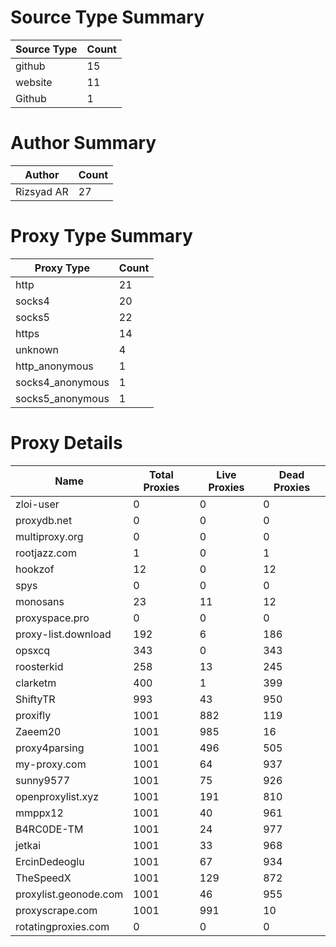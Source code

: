 # Source Type Summary

| Source Type | Count |
|-------------|-------|
| github | 15 |
| website | 11 |
| Github | 1 |


# Author Summary

| Author | Count |
|--------|-------|
| Rizsyad AR | 27 |


# Proxy Type Summary

| Proxy Type | Count |
|------------|-------|
| http | 21 |
| socks4 | 20 |
| socks5 | 22 |
| https | 14 |
| unknown | 4 |
| http_anonymous | 1 |
| socks4_anonymous | 1 |
| socks5_anonymous | 1 |


# Proxy Details

| Name | Total Proxies | Live Proxies | Dead Proxies |
|------|---------------|--------------|---------------|
| zloi-user | 0 | 0 | 0 |
| proxydb.net | 0 | 0 | 0 |
| multiproxy.org | 0 | 0 | 0 |
| rootjazz.com | 1 | 0 | 1 |
| hookzof | 12 | 0 | 12 |
| spys | 0 | 0 | 0 |
| monosans | 23 | 11 | 12 |
| proxyspace.pro | 0 | 0 | 0 |
| proxy-list.download | 192 | 6 | 186 |
| opsxcq | 343 | 0 | 343 |
| roosterkid | 258 | 13 | 245 |
| clarketm | 400 | 1 | 399 |
| ShiftyTR | 993 | 43 | 950 |
| proxifly | 1001 | 882 | 119 |
| Zaeem20 | 1001 | 985 | 16 |
| proxy4parsing | 1001 | 496 | 505 |
| my-proxy.com | 1001 | 64 | 937 |
| sunny9577 | 1001 | 75 | 926 |
| openproxylist.xyz | 1001 | 191 | 810 |
| mmppx12 | 1001 | 40 | 961 |
| B4RC0DE-TM | 1001 | 24 | 977 |
| jetkai | 1001 | 33 | 968 |
| ErcinDedeoglu | 1001 | 67 | 934 |
| TheSpeedX | 1001 | 129 | 872 |
| proxylist.geonode.com | 1001 | 46 | 955 |
| proxyscrape.com | 1001 | 991 | 10 |
| rotatingproxies.com | 0 | 0 | 0 |
